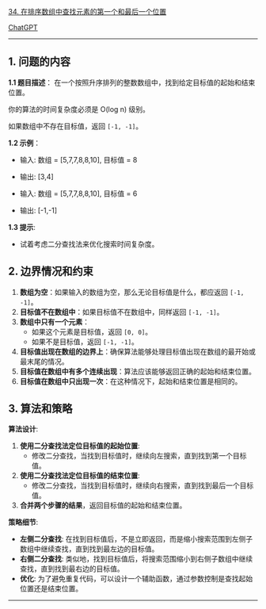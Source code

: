 [34. 在排序数组中查找元素的第一个和最后一个位置](https://leetcode.cn/problems/find-first-and-last-position-of-element-in-sorted-array)

[ChatGPT](https://chat.openai.com/share/d2d1d331-ed53-4476-8088-b3f0a0ef5c3b)

---

## 1. 问题的内容
**1.1 题目描述**：
在一个按照升序排列的整数数组中，找到给定目标值的起始和结束位置。

你的算法的时间复杂度必须是 O(log n) 级别。

如果数组中不存在目标值，返回 `[-1, -1]`。

**1.2 示例**：
- 输入: 数组 = [5,7,7,8,8,10], 目标值 = 8
- 输出: [3,4]

- 输入: 数组 = [5,7,7,8,8,10], 目标值 = 6
- 输出: [-1,-1]

**1.3 提示**:
- 试着考虑二分查找法来优化搜索时间复杂度。

## 2. 边界情况和约束
1. **数组为空**：如果输入的数组为空，那么无论目标值是什么，都应返回 `[-1, -1]`。
2. **目标值不在数组中**：如果目标值不在数组中，同样返回 `[-1, -1]`。
3. **数组中只有一个元素**：
   - 如果这个元素是目标值，返回 `[0, 0]`。
   - 如果不是目标值，返回 `[-1, -1]`。
4. **目标值出现在数组的边界上**：确保算法能够处理目标值出现在数组的最开始或最末尾的情况。
5. **目标值在数组中有多个连续出现**：算法应该能够返回正确的起始和结束位置。
6. **目标值在数组中只出现一次**：在这种情况下，起始和结束位置是相同的。


## 3. 算法和策略
**算法设计**:

1. **使用二分查找法定位目标值的起始位置**:
   - 修改二分查找，当找到目标值时，继续向左搜索，直到找到第一个目标值。
2. **使用二分查找法定位目标值的结束位置**:
   - 修改二分查找，当找到目标值时，继续向右搜索，直到找到最后一个目标值。
3. **合并两个步骤的结果**，返回目标值的起始和结束位置。

**策略细节**:

- **左侧二分查找**: 在找到目标值后，不是立即返回，而是缩小搜索范围到左侧子数组中继续查找，直到找到最左边的目标值。
- **右侧二分查找**: 类似地，找到目标值后，将搜索范围缩小到右侧子数组中继续查找，直到找到最右边的目标值。
- **优化**: 为了避免重复代码，可以设计一个辅助函数，通过参数控制是查找起始位置还是结束位置。

---